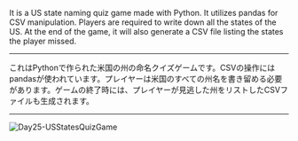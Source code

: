 It is a US state naming quiz game made with Python. It utilizes pandas for CSV manipulation. Players are required to write down all the states of the US. At the end of the game, it will also generate a CSV file listing the states the player missed.

<hr>

これはPythonで作られた米国の州の命名クイズゲームです。CSVの操作にはpandasが使われています。プレイヤーは米国のすべての州名を書き留める必要があります。ゲームの終了時には、プレイヤーが見逃した州をリストしたCSVファイルも生成されます。

<hr>

<img src="https://github.com/DayDreamYGithub/Udemy-Python-Projects/blob/main/Day25-USStatesQuizGame/USStatesQuizGame.png?raw=true" alt="Day25-USStatesQuizGame">
